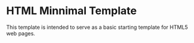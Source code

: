 # HTML Minnimal Template
This template is intended to serve as a basic starting template for HTML5 web pages.
